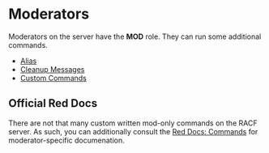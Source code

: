 # Moderators

Moderators on the server have the **MOD** role. They can run some additional commands.

- [Alias](mod/alias.md)
- [Cleanup Messages](mod/cleanup.md)
- [Custom Commands](mod/custom-com.md)


## Official Red Docs

There are not that many custom written mod-only commands on the RACF server. As such, you can additionally consult the [Red Docs: Commands](https://twentysix26.github.io/Red-Docs/red_commands/) for moderator-specific documenation.
